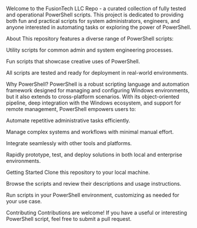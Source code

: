Welcome to the FusionTech LLC Repo - a curated collection of fully tested and operational PowerShell scripts. This project is dedicated to providing both fun and practical scripts for system administrators, engineers, and anyone interested in automating tasks or exploring the power of PowerShell.

About
This repository features a diverse range of PowerShell scripts:

Utility scripts for common admin and system engineering processes.

Fun scripts that showcase creative uses of PowerShell.

All scripts are tested and ready for deployment in real-world environments.

Why PowerShell?
PowerShell is a robust scripting language and automation framework designed for managing and configuring Windows environments, but it also extends to cross-platform scenarios. With its object-oriented pipeline, deep integration with the Windows ecosystem, and support for remote management, PowerShell empowers users to:

Automate repetitive administrative tasks efficiently.

Manage complex systems and workflows with minimal manual effort.

Integrate seamlessly with other tools and platforms.

Rapidly prototype, test, and deploy solutions in both local and enterprise environments.

Getting Started
Clone this repository to your local machine.

Browse the scripts and review their descriptions and usage instructions.

Run scripts in your PowerShell environment, customizing as needed for your use case.

Contributing
Contributions are welcome! If you have a useful or interesting PowerShell script, feel free to submit a pull request.
